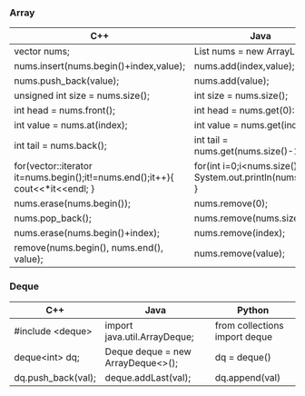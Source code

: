 ### Array

|      C++                                |                  Java                    |             Python          | 
| ----------------------------------------| ---------------------------------------- |-----------------------------|
| vector<int> nums;                       | List<Integer> nums = new ArrayList<>();  |  nums =[]                   |
| nums.insert(nums.begin()+index,value);  | nums.add(index,value);                   |  nums.insert(index,value)   |
|nums.push_back(value);                   | nums.add(value);                         |  nums.append(value)         | 
|unsigned int size = nums.size();         | int size = nums.size();                  |  size = len(nums)           |  
|int head = nums.front();                 | int head = nums.get(0):                  |  head = nums[0];            |
|int value = nums.at(index);              | int value = nums.get(index);             |  value = nums[index]        |    
|int tail = nums.back();                  | int tail = nums.get(nums.size()-1);      |  tail = nums[len(nums)-1]   |    
|for(vector<int>::iterator it=nums.begin();it!=nums.end();it++){ cout<<*it<<endl; }     |for(int i=0;i<nums.size();i++){ System.out.println(nums.get(i); }  |    for val in nums:  print(val)    |
| nums.erase(nums.begin());               | nums.remove(0);                          | nums.pop(0)                 |
| nums.pop_back();                        | nums.remove(nums.size()-1);              | nums.pop()                  |                                                                                               
| nums.erase(nums.begin()+index);         | nums.remove(index);                      | nums.pop(index)             |
| remove(nums.begin(), nums.end(), value);| nums.remove(value);                      | nums.remove(value)          |                                                                                                


### Deque
|      C++                                |                  Java                    |             Python          | 
| ----------------------------------------| ---------------------------------------- |-----------------------------|
|#include &lt;deque>                      | import java.util.ArrayDeque;             |from collections import deque|
|deque&lt;int> dq;                        | Deque<String> deque = new ArrayDeque<>();| dq = deque()                |                                                  |dq.push_front(val);                      | deque.addFirst(val); or deque.offerFirst(val); | dq.appenleft(val)     |                                     
|dq.push_back(val);                       | deque.addLast(val);                       | dq.append(val)             |                                                                                                               
                                                                                                                         





